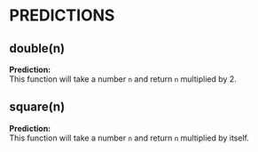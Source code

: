 # PREDICTIONS

## double(n)

**Prediction:**  
This function will take a number `n` and return `n` multiplied by 2.

## square(n)

**Prediction:**  
This function will take a number `n` and return `n` multiplied by itself.